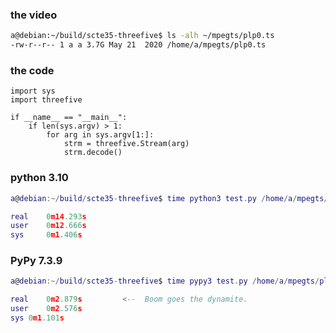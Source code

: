 ### the video
```sh
a@debian:~/build/scte35-threefive$ ls -alh ~/mpegts/plp0.ts
-rw-r--r-- 1 a a 3.7G May 21  2020 /home/a/mpegts/plp0.ts
```

### the code
```python3
import sys
import threefive

if __name__ == "__main__":
    if len(sys.argv) > 1:
        for arg in sys.argv[1:]:
            strm = threefive.Stream(arg)
            strm.decode()
```
### python 3.10 
```lua
a@debian:~/build/scte35-threefive$ time python3 test.py /home/a/mpegts/plp0.ts

real	0m14.293s
user	0m12.666s
sys	    0m1.406s

```
### PyPy 7.3.9

```lua
a@debian:~/build/scte35-threefive$ time pypy3 test.py /home/a/mpegts/plp0.ts

real	0m2.879s         <--  Boom goes the dynamite.
user	0m2.576s
sys	0m1.101s
```
